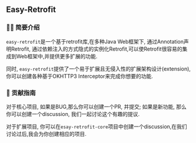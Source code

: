## Easy-Retrofit


### 🙋‍♀️ 简要介绍
`easy-retrofit`是一个基于retrofit库,在多种Java Web框架下, 通过Annotation声明Retrofit, 通过依赖注入的方式隐式的实例化Retrofit,可以使Retrofit很容易的集成到Web框架中,并提供更多扩展的功能.

同时, `easy-retrofit`提供了一个易于扩展且无侵入性的扩展架构设计(extension),你可以创建各种基于OKHTTP3 Interceptor来完成你想要的功能.

### 🌈 贡献指南
对于核心项目, 如果是BUG,那么你可以创建一个PR, 并提交; 如果是新功能, 那么你可以创建一个discussion, 我们一起讨论这个有趣的提议.

对于扩展项目, 你可以在`esay-retrofit-core`项目中创建一个discussion,在我们讨论过后,我会为你创建相应的项目.
